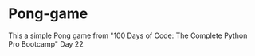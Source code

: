 # Pong-game

This a simple Pong game from "100 Days of Code: The Complete Python Pro Bootcamp" Day 22
